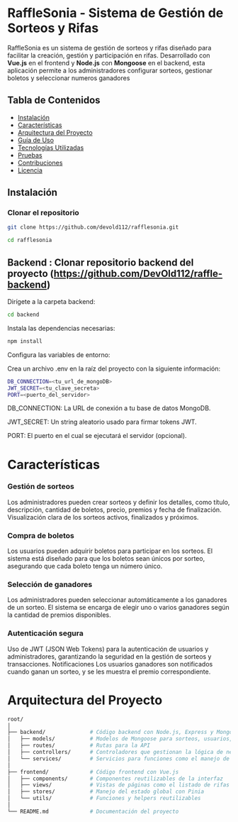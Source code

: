 # RaffleSonia - Sistema de Gestión de Sorteos y Rifas

RaffleSonia es un sistema de gestión de sorteos y rifas diseñado para facilitar la creación, gestión y participación en rifas. Desarrollado con **Vue.js** en el frontend y **Node.js** con **Mongoose** en el backend, esta aplicación permite a los administradores configurar sorteos, gestionar boletos y seleccionar numeros ganadores

## Tabla de Contenidos

- [Instalación](#instalación)
- [Características](#características)
- [Arquitectura del Proyecto](#arquitectura-del-proyecto)
- [Guía de Uso](#guía-de-uso)
- [Tecnologías Utilizadas](#tecnologías-utilizadas)
- [Pruebas](#pruebas)
- [Contribuciones](#contribuciones)
- [Licencia](#licencia)

## Instalación

### Clonar el repositorio

```bash
git clone https://github.com/devold112/rafflesonia.git

cd rafflesonia
```

## Backend : Clonar repositorio backend del proyecto (https://github.com/DevOld112/raffle-backend)

Dirígete a la carpeta backend:

```bash
cd backend
```
Instala las dependencias necesarias:

```bash
npm install
```

Configura las variables de entorno:

Crea un archivo .env en la raíz del proyecto con la siguiente información:
```bash
DB_CONNECTION=<tu_url_de_mongoDB>
JWT_SECRET=<tu_clave_secreta>
PORT=<puerto_del_servidor>
```

DB_CONNECTION: La URL de conexión a tu base de datos MongoDB.

JWT_SECRET: Un string aleatorio usado para firmar tokens JWT.

PORT: El puerto en el cual se ejecutará el servidor (opcional).


# Características
### Gestión de sorteos
Los administradores pueden crear sorteos y definir los detalles, como título, descripción, cantidad de boletos, precio, premios y fecha de finalización.
Visualización clara de los sorteos activos, finalizados y próximos.

### Compra de boletos
Los usuarios pueden adquirir boletos para participar en los sorteos. El sistema está diseñado para que los boletos sean únicos por sorteo, asegurando que cada boleto tenga un número único.

### Selección de ganadores
Los administradores pueden seleccionar automáticamente a los ganadores de un sorteo. El sistema se encarga de elegir uno o varios ganadores según la cantidad de premios disponibles.

### Autenticación segura
Uso de JWT (JSON Web Tokens) para la autenticación de usuarios y administradores, garantizando la seguridad en la gestión de sorteos y transacciones.
Notificaciones
Los usuarios ganadores son notificados cuando ganan un sorteo, y se les muestra el premio correspondiente.

# Arquitectura del Proyecto

``` bash
root/
│
├── backend/              # Código backend con Node.js, Express y Mongoose
│   ├── models/           # Modelos de Mongoose para sorteos, usuarios, etc.
│   ├── routes/           # Rutas para la API
│   ├── controllers/      # Controladores que gestionan la lógica de negocio
│   └── services/         # Servicios para funciones como el manejo de rifas
│
├── frontend/             # Código frontend con Vue.js
│   ├── components/       # Componentes reutilizables de la interfaz
│   ├── views/            # Vistas de páginas como el listado de rifas
│   ├── stores/           # Manejo del estado global con Pinia
│   └── utils/            # Funciones y helpers reutilizables
│
└── README.md             # Documentación del proyecto


